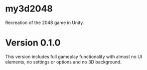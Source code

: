 # my3d2048
Recreation of the 2048 game in Unity.

# Version 0.1.0
This version includes full gameplay functionality with almost no UI elements, no settings or options and no 3D background. 
